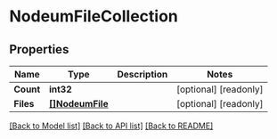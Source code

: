 # NodeumFileCollection

## Properties

Name | Type | Description | Notes
------------ | ------------- | ------------- | -------------
**Count** | **int32** |  | [optional] [readonly] 
**Files** | [**[]NodeumFile**](nodeum_file.md) |  | [optional] [readonly] 

[[Back to Model list]](../README.md#documentation-for-models) [[Back to API list]](../README.md#documentation-for-api-endpoints) [[Back to README]](../README.md)


